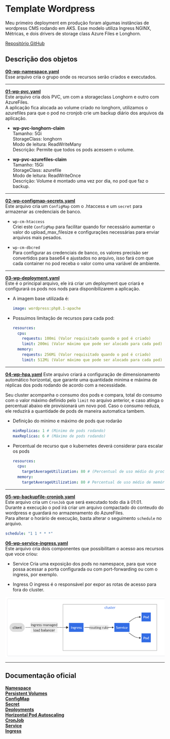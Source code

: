 # Template Wordpress

Meu primeiro deployment em produção foram algumas instâncias de wordpress CMS rodando em AKS.
Esse modelo utiliza Ingress NGINX, Métricas, e dois drivers de storage class Azure Files e Longhorn.

[Repositório GitHub](https://github.com/pedrolsazevedo/containers/tree/main/docs/kubernetes/modelos/wordpress)

## **Descrição dos objetos**  
[**00-wp-namespace.yaml**](deployment/00-wp-namespace.yaml)  
Esse arquivo cria o grupo onde os recursos serão criados e executados.  

***

[**01-wp-pvc.yaml**](deployment/01-wp-pvc.yaml)  
Este arquivo cria dois PVC, um com a storageclass Longhorn e outro com AzureFiles.  
A aplicação fica alocada ao volume criado no longhorn, utilizamos o azurefiles para que o pod no cronjob crie um backup diário dos arquivos da aplicação.  

* **wp-pvc-longhorn-claim**  
  Tamanho: 5Gi  
  StorageClass: longhorn  
  Modo de leitura: ReadWriteMany  
  Descrição: Permite que todos os pods acessem o volume.  

* **wp-pvc-azurefiles-claim**  
  Tamanho: 15Gi  
  StorageClass: azurefile  
  Modo de leitura: ReadWriteOnce  
  Descrição:  Volume é montado uma vez por dia, no pod que faz o backup.  

***
[**02-wp-configmap-secrets.yaml**](deployment/02-wp-configmap-secrets.yaml)  
Este arquivo cria um `ConfigMap` com o .htaccess e um `secret` para armazenar as credenciais de banco.  

* `wp-cm-htaccess`  
  Criei este `ConfigMap` para facilitar quando for necessário aumentar o valor do upload_max_filesize e configurações necessárias para enviar arquivos mais pesados.  

* `wp-cm-dbcred`  
  Para configurar as credenciais de banco, os valores precisão ser convertidos para base64 e ajustados no arquivo, isso fará com que cada container no pod receba o valor como uma variável de ambiente.  

***

[**03-wp-deployment.yaml**](deployment/03-wp-deployment.yaml)  
Este é o principal arquivo, ele irá criar um deployment que criará e configurará os pods nos nods para disponibilizarem a aplicação.  

  * A imagem base utilizada é:  
      ```yaml
      image: wordpress:php8.1-apache
      ```
  * Possuimos limitação de recursos para cada pod:  
      ```yaml
      resources:  
        cpu:
          requests: 100mi (Valor requisitado quando o pod é criado)
          limit: 200mi (Valor máximo que pode ser alocado para cada pod)
        memory:
          requests: 256Mi (Valor requisitado quando o pod é criado)
          limit: 512Mi (Valor máximo que pode ser alocado para cada pod)
      ```

***

[**04-wp-hpa.yaml**](deployment/04-wp-hpa.yaml)
Este arquivo criará a configuração de dimensionamento automático horizontal, que garante uma quantidade minima e máxima de réplicas dos pods rodando de acordo com a necessidade.

Seu cluster acompanha o consumo dos pods e compara, total do consumo com o valor máximo definido pelo `limit` no arquivo anterior, e caso atinga o percentual abaixo ele provisionará um novo pod. Caso o consumo reduza, ele reduzirá a quantidade de pods de maneira automatica tambem.

  * Definição do minimo e máximo de pods que rodarão
    ```yaml
    minReplicas: 1 # (Minimo de pods rodando)
    maxReplicas: 6 # (Máximo de pods rodando)
    ```
  * Percentual de recurso que o kubernetes deverá considerar para escalar os pods
    ```yaml
    resources:
      cpu:
        targetAverageUtilization: 80 # (Percentual de uso médio do processador para fazer o escalonamento)
      memory:
        targetAverageUtilization: 80 # Percentual de uso médio de memória para fazer o escalonamento
    ```
***

[**05-wp-backupfile-cronjob.yaml**](deployment/05-wp-backupfile-cronjob.yaml)  
Este arquivo cria um `CronJob` que será executado todo dia à 01:01.  
Durante a execução o pod irá criar um arquivo compactado do conteudo do wordpress e guardará no armazenamento do AzureFiles.  
Para alterar o horário de execução, basta alterar o seguimento `schedule` no arquivo.
  ```yaml
  schedule: "1 1 * * *"
  ```

[**06-wp-service-ingress.yaml**](deployment/06-wp-service-ingress.yaml)  
Este arquivo cria dois componentes que possibilitam o acesso aos recursos que voce criou:
  * Service
    Cria uma exposição dos pods no namespace, para que voce possa acessar a porta configurada ou com port-forwarding ou com o ingress, por exemplo.

  * Ingress
    O ingress é o responsável por expor as rotas de acesso para fora do cluster.

  ![fluxo](imgs/ingress-service.png)

***

## Documentação oficial  
[**Namespace**](https://kubernetes.io/docs/concepts/overview/working-with-objects/namespaces/)  
[**Persistent Volumes**](https://kubernetes.io/docs/concepts/storage/persistent-volumes/)  
[**ConfigMap**](https://kubernetes.io/docs/concepts/configuration/configmap/)  
[**Secret**](https://kubernetes.io/docs/concepts/configuration/secret/)  
[**Deployments**](https://kubernetes.io/docs/concepts/workloads/controllers/deployment/)  
[**Horizontal Pod Autoscaling**](https://kubernetes.io/docs/tasks/run-application/horizontal-pod-autoscale/)  
[**CronJob**](https://kubernetes.io/pt-br/docs/concepts/workloads/controllers/cron-jobs/)  
[**Service**](https://kubernetes.io/docs/concepts/services-networking/service/)  
[**Ingress**](https://kubernetes.io/docs/concepts/services-networking/ingress/)  